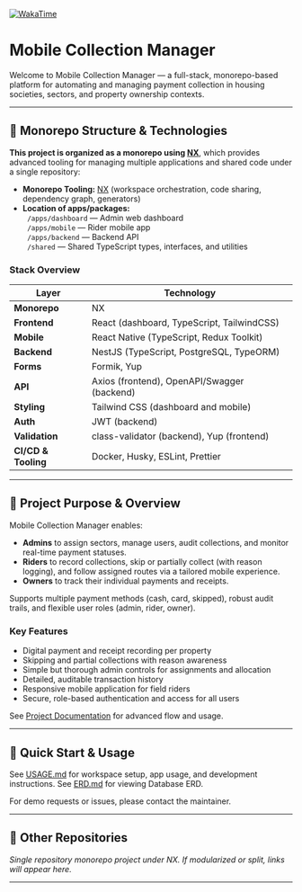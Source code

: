 [![WakaTime](https://img.shields.io/badge/project-36%20hrs%2021%20mins-blue)](https://wakatime.com/@436e4a6b-ccd5-49ff-b80f-1e57d59d7ee3/projects/rzpbwqrxrj?start=2025-10-12&end=2025-10-18)

# Mobile Collection Manager

Welcome to Mobile Collection Manager — a full-stack, monorepo-based platform for automating and managing payment collection in housing societies, sectors, and property ownership contexts.

---

## 🚦 Monorepo Structure & Technologies

**This project is organized as a monorepo using [NX](https://nx.dev)**, which provides advanced tooling for managing multiple applications and shared code under a single repository:

- **Monorepo Tooling:** [NX](https://nx.dev) (workspace orchestration, code sharing, dependency graph, generators)
- **Location of apps/packages:**  
  &nbsp;&nbsp;`/apps/dashboard` — Admin web dashboard  
  &nbsp;&nbsp;`/apps/mobile` — Rider mobile app  
  &nbsp;&nbsp;`/apps/backend` — Backend API  
  &nbsp;&nbsp;`/shared` — Shared TypeScript types, interfaces, and utilities

### Stack Overview

| Layer               | Technology                                  |
| ------------------- | ------------------------------------------- |
| **Monorepo**        | NX                                          |
| **Frontend**        | React (dashboard, TypeScript, TailwindCSS)  |
| **Mobile**          | React Native (TypeScript, Redux Toolkit)    |
| **Backend**         | NestJS (TypeScript, PostgreSQL, TypeORM)    |
| **Forms**           | Formik, Yup                                 |
| **API**             | Axios (frontend), OpenAPI/Swagger (backend) |
| **Styling**         | Tailwind CSS (dashboard and mobile)         |
| **Auth**            | JWT (backend)                               |
| **Validation**      | class-validator (backend), Yup (frontend)   |
| **CI/CD & Tooling** | Docker, Husky, ESLint, Prettier             |

---

## 📖 Project Purpose & Overview

Mobile Collection Manager enables:

- **Admins** to assign sectors, manage users, audit collections, and monitor real-time payment statuses.
- **Riders** to record collections, skip or partially collect (with reason logging), and follow assigned routes via a tailored mobile experience.
- **Owners** to track their individual payments and receipts.

Supports multiple payment methods (cash, card, skipped), robust audit trails, and flexible user roles (admin, rider, owner).

### Key Features

- Digital payment and receipt recording per property
- Skipping and partial collections with reason awareness
- Simple but thorough admin controls for assignments and allocation
- Detailed, auditable transaction history
- Responsive mobile application for field riders
- Secure, role-based authentication and access for all users

See [Project Documentation](./docs/USAGE.md) for advanced flow and usage.

---

## 🚀 Quick Start & Usage

See [USAGE.md](./docs/USAGE.md) for workspace setup, app usage, and development instructions.
See [ERD.md](./docs/ERD.md) for viewing Database ERD.

For demo requests or issues, please contact the maintainer.

---

## 🔗 Other Repositories

_Single repository monorepo project under NX. If modularized or split, links will appear here._

---
